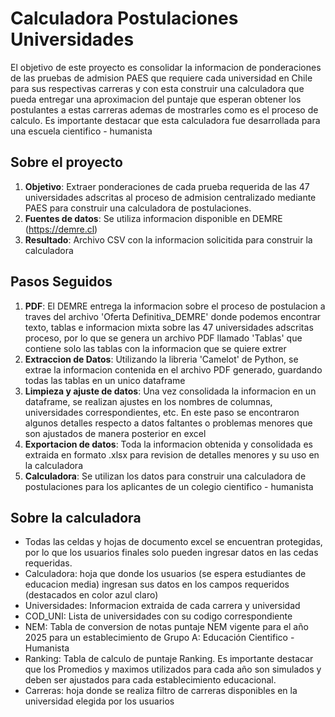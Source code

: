 # Calculadora Postulaciones Universidades
El objetivo de este proyecto es consolidar la informacion de ponderaciones de las pruebas de admision PAES que requiere cada universidad en Chile para sus respectivas carreras y con esta construir una calculadora que pueda entregar una aproximacion del puntaje que esperan obtener los postulantes a estas carreras ademas de mostrarles como es el proceso de calculo. Es importante destacar que esta calculadora fue desarrollada para una escuela cientifico - humanista
## Sobre el proyecto
1. **Objetivo**: Extraer ponderaciones de cada prueba requerida de las 47 universidades adscritas al proceso de admision centralizado mediante PAES para construir una calculadora de postulaciones.
2. **Fuentes de datos**: Se utiliza informacion disponible en DEMRE (https://demre.cl)
3. **Resultado**: Archivo CSV con la informacion solicitida para construir la calculadora

## Pasos Seguidos
1. **PDF**: El DEMRE entrega la informacion sobre el proceso de postulacion a traves del archivo 'Oferta Definitiva_DEMRE' donde podemos encontrar texto, tablas e informacion mixta sobre las 47 universidades adscritas proceso, por lo que se genera un archivo PDF llamado 'Tablas' que contiene solo las tablas con la informacion que se quiere extrer
2. **Extraccion de Datos**: Utilizando la libreria 'Camelot' de Python, se extrae la informacion contenida en el archivo PDF generado, guardando todas las tablas en un unico dataframe
3. **Limpieza y ajuste de datos**: Una vez consolidada la informacion en un dataframe, se realizan ajustes en los nombres de columnas, universidades correspondientes, etc. En este paso se encontraron algunos detalles respecto a datos faltantes o problemas menores que son ajustados de manera posterior en excel
4. **Exportacion de datos**: Toda la informacion obtenida y consolidada es extraida en formato .xlsx para revision de detalles menores y su uso en la calculadora
5. **Calculadora**: Se utilizan los datos para construir una calculadora de postulaciones para los aplicantes de un colegio cientifico - humanista

## Sobre la calculadora
- Todas las celdas y hojas de documento excel se encuentran protegidas, por lo que los usuarios finales solo pueden ingresar datos en las cedas requeridas.
- Calculadora: hoja que donde los usuarios (se espera estudiantes de educacion media) ingresan sus datos en los campos requeridos (destacados en color azul claro)
- Universidades: Informacion extraida de cada carrera y universidad
- COD_UNI: Lista de universidades con su codigo correspondiente
- NEM: Tabla de conversion de notas puntaje NEM vigente para el año 2025 para un establecimiento de Grupo A: Educación Cientifico - Humanista
- Ranking: Tabla de calculo de puntaje Ranking. Es importante destacar que los Promedios y maximos utilizados para cada año son simulados y deben ser ajustados para cada establecimiento educacional.
- Carreras: hoja donde se realiza filtro de carreras disponibles en la universidad elegida por los usuarios
